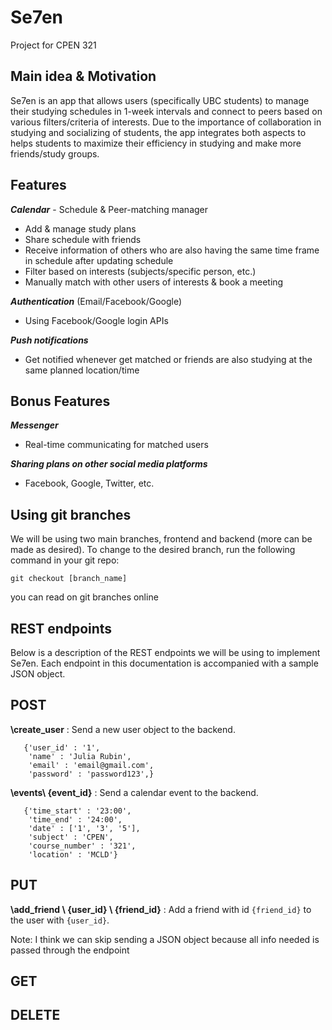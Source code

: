 # Se7en
Project for CPEN 321

## Main idea & Motivation
Se7en is an app that allows users (specifically UBC students) to manage their studying schedules in 1-week intervals and connect to peers based on various filters/criteria of interests. 
Due to the importance of collaboration in studying and socializing of students, the app integrates both aspects to helps students to maximize their efficiency in studying and make more friends/study groups.

## Features
***Calendar*** - Schedule & Peer-matching manager 
- Add & manage study plans 
- Share schedule with friends
- Receive information of others who are also having the same time frame in schedule after updating schedule
- Filter based on interests (subjects/specific person, etc.)
- Manually match with other users of interests & book a meeting

***Authentication*** (Email/Facebook/Google)
- Using Facebook/Google login APIs

***Push notifications***
- Get notified whenever get matched or friends are also studying at the same planned location/time

## Bonus Features
***Messenger***
- Real-time communicating for matched users

***Sharing plans on other social media platforms*** 
- Facebook, Google, Twitter, etc.



## Using git branches
We will be using two main branches, frontend and backend (more can be made as desired). To change to the desired branch, run the following command in your git repo:
```
git checkout [branch_name]
```
you can read on git branches online

## REST endpoints
Below is a description of the REST endpoints we will be using to implement Se7en. Each endpoint in this documentation is accompanied with a sample JSON object.

## POST

**\create_user** : Send a new user object to the backend. 

       {'user_id' : '1', 
        'name' : 'Julia Rubin', 
        'email' : 'email@gmail.com', 
        'password' : 'password123',}
        
**\events\ {event_id}** : Send a calendar event to the backend. 

       {'time_start' : '23:00', 
        'time_end' : '24:00', 
        'date' : ['1', '3', '5'],  
        'subject' : 'CPEN', 
        'course_number' : '321',
        'location' : 'MCLD'}

## PUT

**\add_friend \ {user_id} \ {friend_id}** : Add a friend with id ```{friend_id}``` to the user with ```{user_id}```. 
      
Note: I think we can skip sending a JSON object because all info needed is passed through the endpoint

## GET


## DELETE



